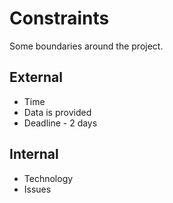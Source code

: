 # Constraints

Some boundaries around the project.

## External

- Time
- Data is provided
- Deadline - 2 days

## Internal
- Technology
- Issues